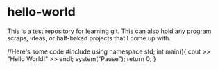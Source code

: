 # hello-world
This is a test repository for learning git. This can also hold any program scraps, ideas, or half-baked projects that I come up with.

//Here's some code
#include <iostream>
using namespace std;
int main(){
  cout >> "Hello World!" >> endl;
  system("Pause");
  return 0;
}
